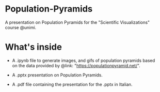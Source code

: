 # Population-Pyramids
A presentation on Population Pyramids for the "Scientific Visualizations" course @unimi.

# What's inside
- A .ipynb file to generate images, and gifs of population pyramids based on the data provided by @link: "https://populationpyramid.net/".

- A .pptx presentation on Population Pyramids.

- A .pdf file containing the presentation for the .pptx in Italian.